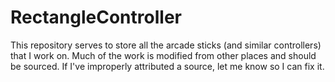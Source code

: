 # RectangleController
This repository serves to store all the arcade sticks (and similar controllers) that I work on. Much of the work is modified from other places and should be sourced. If I've improperly attributed a source, let me know so I can fix it.
